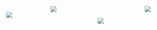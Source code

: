 <div style="display: flex; justify-content: space-around;">
  <a href="https://github.com/Youkamii/github-readme-stats">
    <img src="https://github-readme-stats.vercel.app/api/top-langs/?username=Youkamii" />
  </a>
  <a href="https://github.com/Youkamii/github-readme-stats">
    <img src="https://github-readme-stats-git-masterorgs-github-readme-stats-team.vercel.app/api?username=Youkamii&include_orgs=true" />
  </a>
</div>

<img src="https://github-readme-stats-git-masterorgs-github-readme-stats-team.vercel.app/api?username=Youkamii&include_orgs=true" />

<div style="display: flex; justify-content: space-around;">  
  <a href="https://github.com/Youkamii/github-readme-stats">
    <img src="https://github-readme-stats.vercel.app/api/top-langs/?username=Youkamii" />
  </a>
</div>
